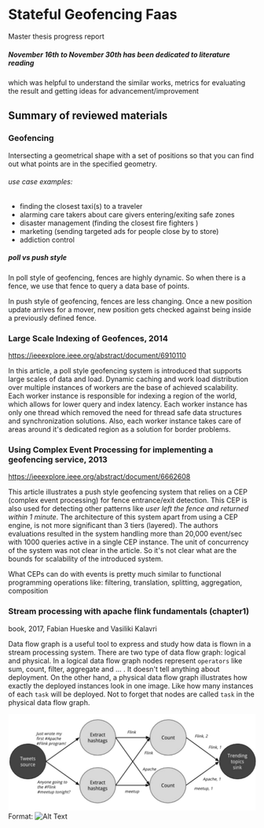 # Stateful Geofencing Faas
 Master thesis progress report 
##### November 16th to November 30th has been dedicated to literature reading
which was helpful to understand the similar works, metrics for 
evaluating the result and getting ideas for advancement/improvement

## Summary of reviewed materials

### Geofencing
Intersecting a geometrical shape with a set of positions so that 
you can find out what points are in the specified geometry.
###### use case examples: 
 * finding the closest taxi(s) to a traveler
 * alarming care takers about care givers entering/exiting safe zones
 * disaster management (finding the closest fire fighters ) 
 * marketing (sending targeted ads for people close by to store)
 * addiction control
##### poll vs push style
In poll style of geofencing, fences are highly dynamic. So when 
there is a fence, we use that fence to query a data base of points.

In push style of geofencing, fences are less changing. Once a new position 
update arrives for a mover, new position gets checked against being inside a
previously defined fence.
 
### Large Scale Indexing of Geofences, 2014
https://ieeexplore.ieee.org/abstract/document/6910110

In this article, a poll style geofencing system is introduced that supports large scales
of data and load. Dynamic caching and work load distribution over multiple instances
of workers are the base of achieved scalability. Each worker instance is
responsible for indexing a region of the world, which allows for lower query and index latency.
Each worker instance has only one thread which removed the need for thread safe data structures and synchronization solutions.
Also, each worker instance takes care of areas around it's dedicated region as a solution for border problems.

### Using Complex Event Processing for implementing a geofencing service, 2013
https://ieeexplore.ieee.org/abstract/document/6662608

This article illustrates a push style geofencing system that relies on a CEP (complex event processing) 
for fence entrance/exit detection. This CEP is also used for detecting other patterns like 
*user left the fence and returned within 1 minute*. 
The architecture of this system apart from using a CEP engine, is not more significant than 3 tiers (layered).
The authors evaluations resulted in the system handling more than 20,000 event/sec with 1000 queries active in a single CEP instance.
The unit of concurrency of the system was not clear in the article. So it's not clear what are the bounds for scalability of the introduced system.
 
What CEPs can do with events is pretty much similar to functional programming operations like:
 filtering, translation, splitting, aggregation, composition
 
### Stream processing with apache flink fundamentals (chapter1) 
book, 2017, Fabian Hueske and Vasiliki Kalavri

Data flow graph is a useful tool to express and study how data is flown in a stream processing system.
There are two type of data flow graph: logical and physical. 
In a logical data flow graph nodes represent `operators` like sum, count, filter, aggregate and ... .
It doesn't tell anything about deployment.
On the other hand, a physical data flow graph illustrates how exactly the deployed instances look in one image.
Like how many instances of each `task` will be deployed. Not to forget that nodes are called `task` in the physical data flow graph.
     

![Physical data flow](/work-report/physical-data-flow-graph.png)
Format: ![Alt Text](url)





